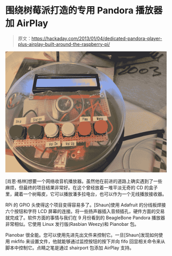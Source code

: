 # 围绕树莓派打造的专用 Pandora 播放器加 AirPlay

> 原文：<https://hackaday.com/2013/01/04/dedicated-pandora-player-plus-airplay-built-around-the-raspberry-pi/>

![rpi-pandora-radio](img/192cd1f1a65221fa9187262ab2ebe6eb.png)

[肖恩·格林]想要一个网络收音机播放器。虽然他在前进的道路上确实遇到了一些麻烦，但最终的项目结果非常好。在这个曾经放着一堆平淡无奇的 CD 的盒子里，藏着一个树莓皮，它可以播放潘多拉电台，也可以作为一个无线播放接收器。

RPi 的 GPIO 头使得这个项目变得容易多了。[Shaun]使用 Adafruit 的分线板焊接六个按钮和字符 LCD 屏幕的连接。将一些扬声器插入音频插孔，硬件方面的交易就完成了。软件方面的事情与我们在 9 月份看到的 BeagleBone Pandora 播放器非常相似。它使用 Linux 发行版(Rasbian Weezy)和 Pianobar 包。

Pianobar 很全能。您可以使用先进先出文件来控制它。一旦[Shaun]发现如何使用 mkfifo 来设置文件，他就能够通过监控按钮的按下并向 fifo 回显相关命令来从脚本中控制它。点睛之笔是通过 shairport 包添加 AirPlay 支持。